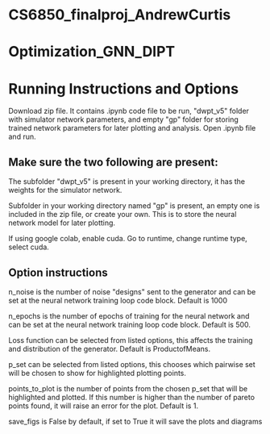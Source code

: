 # CS6850_finalproj_AndrewCurtis

# Optimization_GNN_DIPT

# Running Instructions and Options

Download zip file. It contains .ipynb code file to be run, "dwpt_v5" folder with simulator network parameters, and empty "gp" folder for storing trained network parameters for later plotting and analysis. Open .ipynb file and run.

## Make sure the two following are present:
The subfolder "dwpt_v5"  is present in your working directory, it has the weights for the simulator network. 

Subfolder in your working directory named "gp" is present, an empty one is included in the zip file, or create your own. This is to store the neural network model for later plotting. 

If using google colab, enable cuda. Go to runtime, change runtime type, select cuda. 

## Option instructions

n_noise is the number of noise "designs" sent to the generator and can be set at the neural network training loop code block. Default is 1000

n_epochs is the number of epochs of training for the neural network and can be set at the neural network training loop code block. Default is 500.

Loss function can be selected from listed options, this affects the training and distribution of the generator. Default is ProductofMeans.

p_set can be selected from listed options, this chooses which pairwise set will be chosen to show for highlighted plotting points.

points_to_plot is the number of points from the chosen p_set that will be highlighted and plotted. If this number is higher than the number of pareto points found, it will raise an error for the plot. Default is 1. 

save_figs is False by default, if set to True it will save the plots and diagrams
